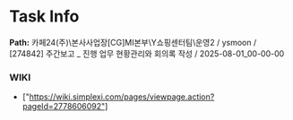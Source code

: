 # Task Info

**Path:** 카페24(주)\본사사업장\[CG]MI본부\Y쇼핑센터팀\운영2 / ysmoon / [274842] 주간보고 _ 진행 업무 현황관리와 회의록 작성 / 2025-08-01_00-00-00

### WIKI
- ["https://wiki.simplexi.com/pages/viewpage.action?pageId=2778606092"]

